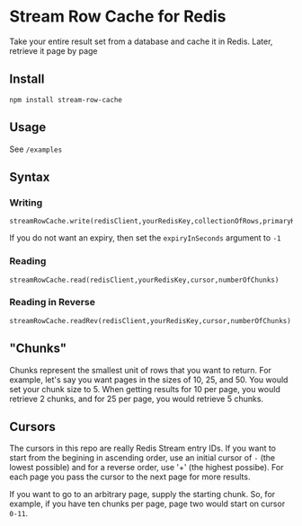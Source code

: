 # Stream Row Cache for Redis

Take your entire result set from a database and cache it in Redis. Later, retrieve it page by page

## Install

```
npm install stream-row-cache
```

## Usage

See `/examples`

## Syntax

### Writing
```
streamRowCache.write(redisClient,yourRedisKey,collectionOfRows,primaryKeyInRows,expiryInSeconds,chunkSize)
```

If you do not want an expiry, then set the `expiryInSeconds` argument to `-1`

### Reading
```
streamRowCache.read(redisClient,yourRedisKey,cursor,numberOfChunks)
```

### Reading in Reverse
```
streamRowCache.readRev(redisClient,yourRedisKey,cursor,numberOfChunks)
```

## "Chunks"

Chunks represent the smallest unit of rows that you want to return. For example, let's say you want pages in the sizes of 10, 25, and 50. You would set your chunk size to 5. When getting results for 10 per page, you would retrieve 2 chunks, and for 25 per page, you would retrieve 5 chunks. 

## Cursors

The cursors in this repo are really Redis Stream entry IDs. If you want to start from the begining in ascending order, use an initial cursor of `-` (the lowest possible) and for a reverse order, use '+' (the highest possibe). For each page you pass the cursor to the next page for more results.

If you want to go to an arbitrary page, supply the starting chunk. So, for example, if you have ten chunks per page, page two would start on cursor `0-11`.


